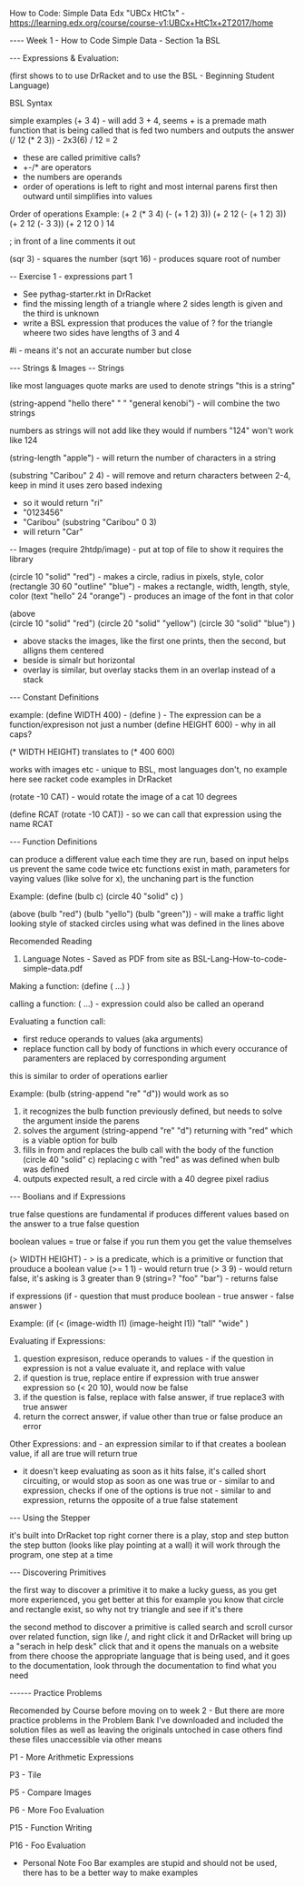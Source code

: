 How to Code: Simple Data Edx "UBCx HtC1x" - https://learning.edx.org/course/course-v1:UBCx+HtC1x+2T2017/home



---- Week 1 - How to Code Simple Data - Section 1a BSL

--- Expressions & Evaluation:

(first shows to to use DrRacket and to use the BSL - Beginning Student Language)

BSL Syntax

simple examples
(+ 3 4) - will add 3 + 4, seems + is a premade math function that is being called that is fed two numbers and outputs the answer
(/ 12 (* 2 3)) - 2x3(6) / 12 = 2
- these are called primitive calls?
- +-/* are operators
- the numbers are operands
- order of operations is left to right and most internal parens first then outward until simplifies into values

Order of operations Example:
(+ 2 (* 3 4) (- (+ 1 2) 3))
(+ 2 12      (- (+ 1 2) 3))
(+ 2 12      (- 3       3))
(+ 2 12      0            )
14

; in front of a line comments it out

(sqr 3) - squares the number
(sqrt 16) - produces square root of number

-- Exercise 1 - expressions part 1
- See pythag-starter.rkt in DrRacket
- find the missing length of a triangle where 2 sides length is given and the third is unknown
- write a BSL expression that produces the value of ? for the triangle wheere two sides have lengths of 3 and 4

#i - means it's not an accurate number but close


--- Strings & Images
-- Strings

like most languages quote marks are used to denote strings "this is a string"

(string-append "hello there" " " "general kenobi") - will combine the two strings

numbers as strings will not add like they would if numbers "124" won't work like 124

(string-length "apple") - will return the number of characters in a string

(substring "Caribou" 2 4) - will remove and return characters between 2-4, keep in mind it uses zero based indexing
- so it would return "ri"
- "0123456"
- "Caribou"
(substring "Caribou" 0 3)
- will return "Car"

-- Images
(require 2htdp/image) - put at top of file to show it requires the library

(circle 10 "solid" "red") - makes a circle, radius in pixels, style, color
(rectangle 30 60 "outline" "blue") - makes a rectangle, width, length, style, color
(text "hello" 24 "orange") - produces an image of the font in that color

(above  
    (circle 10 "solid" "red")
    (circle 20 "solid" "yellow")
    (circle 30 "solid" "blue")
    )
- above stacks the images, like the first one prints, then the second, but alligns them centered
- beside is simalr but horizontal
- overlay is similar, but overlay stacks them in an overlap instead of a stack


--- Constant Definitions

example:
(define WIDTH 400) - (define <name> <expression>) - The expression can be a function/expresison not just a number
(define HEIGHT 600)  - why in all caps?

(* WIDTH HEIGHT) translates to (* 400 600)

works with images etc - unique to BSL, most languages don't, no example here see racket code examples in DrRacket

(rotate -10 CAT) - would rotate the image of a cat 10 degrees

(define RCAT (rotate -10 CAT)) - so we can call that expression using the name RCAT


--- Function Definitions

can produce a different value each time they are run, based on input
helps us prevent the same code twice etc
functions exist in math, parameters for vaying values (like solve for x), the unchaning part is the function

Example:
(define (bulb c)
    (circle 40 "solid" c)
)

(above
    (bulb "red")
    (bulb "yello")
    (bulb "green")) - will make a traffic light looking style of stacked circles using what was defined in the lines above


Recomended Reading
1.  Language Notes - Saved as PDF from site as BSL-Lang-How-to-code-simple-data.pdf


Making a function:
(define (<funcname> <Param1name>...)
    <bodyexpression>)

calling a function:
(<name-of-defined-function> <expression>...) - expression could also be called an operand

Evaluating a function call:
- first reduce operands to values (aka arguments)
- replace function call by body of functions in which every occurance of paramenters are replaced by corresponding argument

this is similar to order of operations earlier

Example:
(bulb (string-append "re" "d"))
would work as so
1. it recognizes the bulb function previously defined, but needs to solve the argument inside the parens
2. solves the argument (string-append "re" "d") returning with "red" which is a viable option for bulb
3. fills in from and replaces the bulb call with the body of the function (circle 40 "solid" c) replacing c with "red" as was defined when bulb was defined
4. outputs expected result, a red circle with a 40 degree pixel radius


--- Boolians and if Expressions

true false questions are fundamental
if produces different values based on the answer to a true false question

boolean values = true or false
if you run them you get the value themselves

(> WIDTH HEIGHT) - > is a predicate, which is a primitive or function that prouduce a boolean value
(>= 1 1) - would return true
(> 3 9) - would return false, it's asking is 3 greater than 9
(string=? "foo" "bar") - returns false

if expressions
(if <expression> - question that must produce boolean
    <expression> - true answer
    <expression> - false answer
)

Example:
(if (< (image-width I1) (image-height I1))
    "tall"
    "wide"
)

Evaluating if Expressions:
1. question expresison, reduce operands to values - if the question in expression is not a value evaluate it, and replace with value
2. if question is true, replace entire if expression with true answer expression so (< 20 10), would now be false
3. if the question is false, replace with false answer, if true replace3 with true answer
4. return the correct answer, if value other than true or false produce an error

Other Expressions:
and - an expression similar to if that creates a boolean value, if all are true will return true
- it doesn't keep evaluating as soon as it hits false, it's called short circuiting, or would stop as soon as one was true
or - similar to and expression, checks if one of the options is true
not - similar to and expression, returns the opposite of a true false statement


--- Using the Stepper

it's built into DrRacket
top right corner there is a play, stop and step button
the step button (looks like play pointing at a wall)
it will work through the program, one step at a time


--- Discovering Primitives

the first way to discover a primitive it to make a lucky guess, as you get more experienced, you get better at this
for example you know that circle and rectangle exist, so why not try triangle and see if it's there

the second method to discover a primitive is called search and scroll
cursor over related function, sign like /, and right click it and DrRacket will bring up a "serach in help desk" click that and it opens the manuals on a website
from there choose the appropriate language that is being used, and it goes to the documentation, look through the documentation to find what you need


------ Practice Problems

Recomended by Course before moving on to week 2 - But there are more practice problems in the Problem Bank
I've downloaded and included the solution files as well as leaving the originals untoched in case others find these files unaccessible via other means

P1 - More Arithmetic Expressions

P3 - Tile

P5 - Compare Images

P6 - More Foo Evaluation

P15 - Function Writing

P16 - Foo Evaluation


- Personal Note
Foo Bar examples are stupid and should not be used, there has to be a better way to make examples
